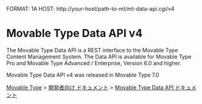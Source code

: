FORMAT: 1A
HOST: http://your-host/path-to-mt/mt-data-api.cgi/v4

# Movable Type Data API v4
The Movable Type Data API is a REST interface to the Movable Type Content Management System.
The Data API is available for Movable Type Pro and Movable Type Advanced / Enterprise, Version 6.0 and higher.

Movable Type Data API v4 was released in Movable Type 7.0

<p><a href="http://www.movabletype.jp/">Movable Type</a> &gt; <a href="http://www.movabletype.jp/developers/">開発者向け ドキュメント</a> &gt; <a href="http://www.movabletype.jp/developers/data-api/">Movable Type Data API ドキュメント</a></p>

<!-- include(data-structures.md) -->
<!-- include(common.md) -->
<!-- Include(authentication.md) -->
<!-- Include(assets.md) -->
<!-- Include(categories.md) -->
<!-- Include(comments.md) -->
<!-- Include(entries.md) -->
<!-- Include(folders.md) -->
<!-- Include(Pages.md) -->
<!-- Include(Permissions.md) -->
<!-- Include(Search.md) -->
<!-- Include(Sites.md) -->
<!-- Include(Templates.md) -->
<!-- Include(Themes.md) -->
<!-- Include(Users.md) -->
